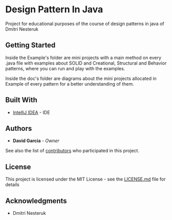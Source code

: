 # Design Pattern In Java

Project for educational purposes of the course of design patterns in java of Dmitri Nesteruk

## Getting Started
Inside the Example's folder are mini projects with a main method on every .java file with examples about SOLID and Creational, Structural and Behavior patterns, where you can run and play with the examples.

Inside the doc's folder are diagrams about the mini projects allocated in Example of every pattern for a better understanding of them.

## Built With

* [IntelliJ IDEA](https://www.jetbrains.com/idea/) - IDE

## Authors

* **David Garcia** - *Owner*

See also the list of [contributors](https://github.com/aspicas/JavaDesignPatterns/graphs/contributors) who participated in this project.

## License

This project is licensed under the MIT License - see the [LICENSE.md](LICENSE) file for details

## Acknowledgments

* Dmitri Nesteruk
